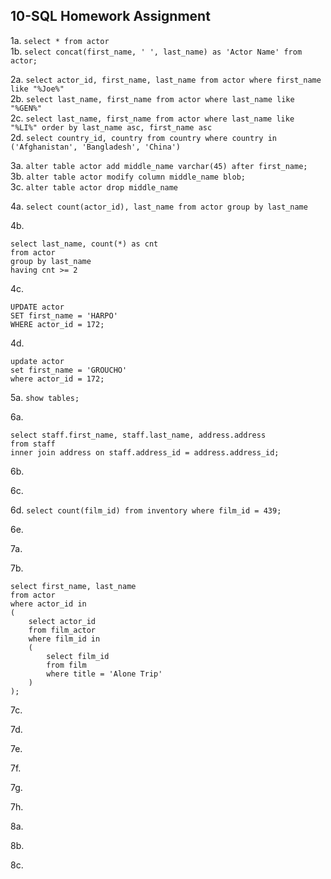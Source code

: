 ## 10-SQL Homework Assignment 

1a. `select * from actor`  
1b. `select concat(first_name, ' ', last_name) as 'Actor Name' from actor;`

2a. `select actor_id, first_name, last_name from actor where first_name like "%Joe%"`  
2b. `select last_name, first_name from actor where last_name like "%GEN%"`  
2c. `select last_name, first_name from actor where last_name like "%LI%" order by last_name asc, first_name asc`  
2d. `select country_id, country from country where country in ('Afghanistan', 'Bangladesh', 'China')`  

3a. `alter table actor add middle_name varchar(45) after first_name;`  
3b. `alter table actor modify column middle_name blob;`  
3c. `alter table actor drop middle_name`  

4a. `select count(actor_id), last_name from actor group by last_name`  

4b. 
```  
select last_name, count(*) as cnt  
from actor  
group by last_name  
having cnt >= 2
```  
4c. 
```  
UPDATE actor  
SET first_name = 'HARPO'  
WHERE actor_id = 172;
```  
4d. 
```
update actor 
set first_name = 'GROUCHO'
where actor_id = 172;
```

5a. `show tables;`  

6a. 
```
select staff.first_name, staff.last_name, address.address 
from staff 
inner join address on staff.address_id = address.address_id;
```

6b. 

6c. 

6d. `select count(film_id) from inventory where film_id = 439;`

6e.

7a.

7b. 
```
select first_name, last_name 
from actor 
where actor_id in 
(
	select actor_id 
	from film_actor 
	where film_id in
	(
		select film_id 
		from film 
		where title = 'Alone Trip'
	)
);
```

7c. 

7d.

7e.

7f.

7g.

7h.

8a. 

8b. 

8c. 